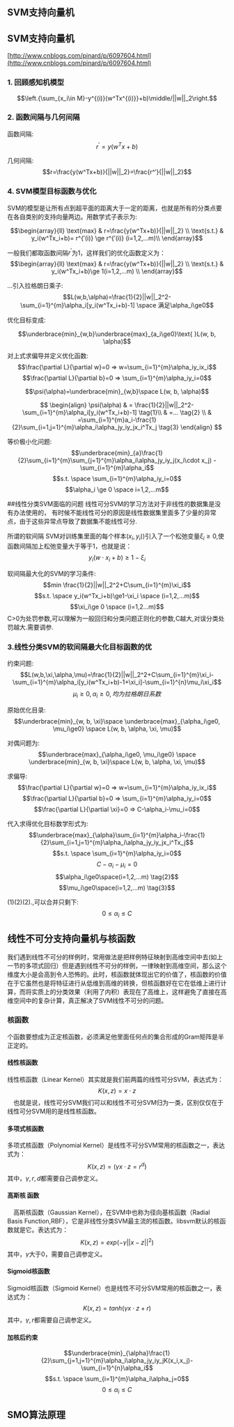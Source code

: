 ## SVM支持向量机
## SVM支持向量机
[http://www.cnblogs.com/pinard/p/6097604.html](http://www.cnblogs.com/pinard/p/6097604.html)
### 1. 回顾感知机模型
$$\left.{\sum_{x_i\in M}-y^{(i)}(w^Tx^{(i)}}+b)\middle/||w||_2\right.$$

### 2. 函数间隔与几何间隔
函数间隔:
$$r^′=y(w^Tx+b)$$

几何间隔:
$$r=\frac{y(w^Tx+b)}{||w||_2}=\frac{r^′}{||w||_2}$$


### 4. SVM模型目标函数与优化
SVM的模型是让所有点到超平面的距离大于一定的距离，也就是所有的分类点要在各自类别的支持向量两边。用数学式子表示为:

$$\begin{array}{ll}
\text{max}  & r=\frac{y(w^Tx+b)}{||w||_2}  \\
\text{s.t.} & y_i(w^Tx_i+b)= r^{′(i)} \ge r^{′(i)} (i=1,2,...m)\\
\end{array}$$

一般我们都取函数间隔$r^′$为1，这样我们的优化函数定义为：
$$\begin{array}{ll}
\text{max}  & r=\frac{y(w^Tx+b)}{||w||_2}  \\
\text{s.t.} & y_i(w^Tx_i+b)\ge 1(i=1,2,...m) \\
\end{array}$$

...引入拉格朗日乘子:
$$L(w,b,\alpha)=\frac{1}{2}||w||_2^2-\sum_{i=1}^{m}\alpha_i[y_i(w^Tx_i+b)-1] \space 满足\alpha_i\ge0$$

优化目标变成:

$$\underbrace{min}_{w,b}\underbrace{max}_{a_i\ge0}\text{ }L(w, b, \alpha)$$

对上式求偏导并定义优化函数:
$$\frac{\partial L}{\partial w}=0 => w=\sum_{i=1}^{m}\alpha_iy_ix_i$$
$$\frac{\partial L}{\partial b}=0 => \sum_{i=1}^{m}\alpha_iy_i=0$$


$$\psi(\alpha)=\underbrace{min}_{w,b}\space L(w, b, \alpha)$$

$$
\begin{align}
\psi(\alpha) & = \frac{1}{2}||w||_2^2-\sum_{i=1}^{m}\alpha_i[y_i(w^Tx_i+b)-1]  \tag{1}\\
 & =... \tag{2} \\
 & =\sum_{i=1}^{m}a_i-\frac{1}{2}\sum_{i=1,j=1}^{m}\alpha_i\alpha_jy_iy_jx_i^Tx_j \tag{3}
\end{align}
$$

等价极小化问题:
$$\underbrace{min}_{a}\frac{1}{2}\sum_{i=1}^{m}\sum_{j=1}^{m}\alpha_i\alpha_jy_iy_j(x_i\cdot x_j) -\sum_{i=1}^{m}\alpha_i$$
$$s.t. \space \sum_{i=1}^{m}\alpha_iy_i=0$$
$$\alpha_i \ge 0 \space i=1,2,...m$$

##线性分类SVM面临的问题
线性可分SVM的学习方法对于非线性的数据集是没有办法使用的， 有时候不能线性可分的原因是线性数据集里面多了少量的异常点，由于这些异常点导致了数据集不能线性可分.

所谓的软间隔
SVM对训练集里面的每个样本$(x_i,y_i)$)引入了一个松弛变量$ξ_i≥0$,使函数间隔加上松弛变量大于等于1，也就是说：
$$y_i(w\cdot x_i+b)\ge1-\xi_i$$

软间隔最大化的SVM的学习条件:
$$min \frac{1}{2}||w||_2^2+C\sum_{i=1}^{m}\xi_i$$
$$s.t. \space y_i(w^Tx_i+b)\ge1-\xi_i \space (i=1,2,...m)$$
$$\xi_i\ge 0 \space (i=1,2...m)$$
C>0为处罚参数,可以理解为一般回归和分类问题正则化的参数,C越大,对误分类处罚越大.需要调参.

### 3.线性分类SVM的软间隔最大化目标函数的优
约束问题:
$$L(w,b,\xi,\alpha,\mu)=\frac{1}{2}||w||_2^2+C\sum_{i=1}^{m}\xi_i-\sum_{i=1}^{m}\alpha_i[y_i(w^Tx_i+b)-1+\xi_i]-\sum_{i=1}^{n}\mu_i\xi_i$$
$$\mu_i\ge0, \alpha_i\ge0, 均为拉格朗日系数$$

原始优化目录:
$$\underbrace{min}_{w, b, \xi}\space \underbrace{max}_{\alpha_i\ge0, \mu_i\ge0} \space L(w, b, \alpha, \xi, \mu)$$

对偶问题为:
$$\underbrace{max}_{\alpha_i\ge0, \mu_i\ge0} \space \underbrace{min}_{w, b, \xi}\space L(w, b, \alpha, \xi, \mu)$$

求偏导:
$$\frac{\partial L}{\partial w}=0 => w=\sum_{i=1}^{m}\alpha_iy_ix_i$$
$$\frac{\partial L}{\partial b}=0 => \sum_{i=1}^{m}\alpha_iy_i=0$$
$$\frac{\partial L}{\partial \xi}=0 => C-\alpha_i-\mu_i=0$$

代入求得优化目标数学形式为:
$$\underbrace{max}_{\alpha}\sum_{i=1}^{m}\alpha_i-\frac{1}{2}\sum_{i=1,j=1}^{m}\alpha_i\alpha_jy_iy_jx_i^Tx_j$$
$$s.t. \space \sum_{i=1}^{m}\alpha_iy_i=0$$
$$C-\alpha_i-\mu_i=0 \tag{1}$$
$$\alpha_i\ge0\space(i=1,2,...m) \tag{2}$$
$$\mu_i\ge0\space(i=1,2,...m) \tag{3}$$

(1)(2)(2).,可以合并只剩下:
$$0\le\alpha_i\le C$$

## 线性不可分支持向量机与核函数
我们遇到线性不可分的样例时，常用做法是把样例特征映射到高维空间中去(如上一节的多项式回归）但是遇到线性不可分的样例，一律映射到高维空间，那么这个维度大小是会高到令人恐怖的。此时，核函数就体现出它的价值了，核函数的价值在于它虽然也是将特征进行从低维到高维的转换，但核函数好在它在低维上进行计算，而将实质上的分类效果（利用了内积）表现在了高维上，这样避免了直接在高维空间中的复杂计算，真正解决了SVM线性不可分的问题。

### 核函数
个函数要想成为正定核函数，必须满足他里面任何点的集合形成的Gram矩阵是半正定的。

#### 线性核函数
线性核函数（Linear Kernel）其实就是我们前两篇的线性可分SVM，表达式为：
$$K(x,z)=x\cdot z$$
　也就是说，线性可分SVM我们可以和线性不可分SVM归为一类，区别仅仅在于线性可分SVM用的是线性核函数。
#### 多项式核函数
多项式核函数（Polynomial Kernel）是线性不可分SVM常用的核函数之一，表达式为：
$$K(x,z)=(\gamma x\cdot z=r^d)$$
其中，$\gamma, r, d$都需要自己调参定义。

#### 高斯核 函数
　高斯核函数（Gaussian Kernel），在SVM中也称为径向基核函数（Radial Basis Function,RBF），它是非线性分类SVM最主流的核函数。libsvm默认的核函数就是它。表达式为：
$$K(x,z)=exp(-\gamma||x-z||^2)$$
其中，$\gamma$大于0，需要自己调参定义。

#### Sigmoid核函数
Sigmoid核函数（Sigmoid Kernel）也是线性不可分SVM常用的核函数之一，表达式为：
$$K(x,z)=tanh(\gamma x\cdot z+r)$$
其中，$\gamma, r$都需要自己调参定义。

#### 加核后约束
$$\underbrace{min}_{\alpha}\frac{1}{2}\sum_{j=1,j=1}^{m}\alpha_i\alpha_jy_iy_jK(x_i,x_j)-\sum_{i=1}^{n}\alpha_i$$
$$s.t. \space \sum_{i=1}^{m}\alpha_i\alpha_j=0$$
$$0\le\alpha_i\le C$$

## SMO算法原理